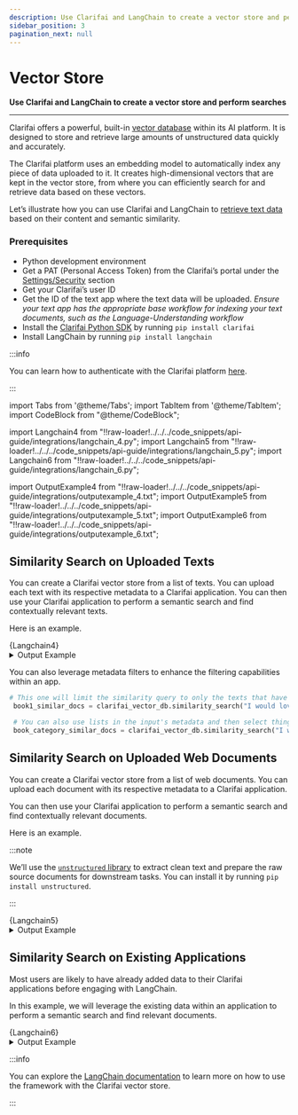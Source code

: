 ```yaml
---
description: Use Clarifai and LangChain to create a vector store and perform searches
sidebar_position: 3
pagination_next: null
---
```


# Vector Store

**Use Clarifai and LangChain to create a vector store and perform searches**
<hr />

Clarifai offers a powerful, built-in [vector database](https://www.clarifai.com/blog/using-clarifais-native-vector-database) within its AI platform. It is designed to store and retrieve large amounts of unstructured data quickly and accurately. 

The Clarifai platform uses an embedding model to automatically index any piece of data uploaded to it. It creates high-dimensional vectors that are kept in the vector store, from where you can efficiently search for and retrieve data based on these vectors.

Let’s illustrate how you can use Clarifai and LangChain to [retrieve text data](https://docs.clarifai.com/portal-guide/psearch/text-search) based on their content and semantic similarity.

### Prerequisites

- Python development environment
- Get a PAT (Personal Access Token) from the Clarifai’s portal under the [Settings/Security](https://clarifai.com/settings/security) section
- Get your Clarifai’s user ID
- Get the ID of the text app where the text data will be uploaded. _Ensure your text app has the appropriate base workflow for indexing your text documents, such as the Language-Understanding workflow_
- Install the [Clarifai Python SDK](https://docs.clarifai.com/python-sdk/sdk-overview) by running `pip install clarifai`
- Install LangChain by running `pip install langchain`

:::info

You can learn how to authenticate with the Clarifai platform [here](https://docs.clarifai.com/clarifai-basics/authentication/personal-access-tokens).

:::
  
import Tabs from '@theme/Tabs';
import TabItem from '@theme/TabItem';
import CodeBlock from "@theme/CodeBlock";

import Langchain4 from "!!raw-loader!../../../code_snippets/api-guide/integrations/langchain_4.py";
import Langchain5 from "!!raw-loader!../../../code_snippets/api-guide/integrations/langchain_5.py";
import Langchain6 from "!!raw-loader!../../../code_snippets/api-guide/integrations/langchain_6.py";

import OutputExample4 from "!!raw-loader!../../../code_snippets/api-guide/integrations/outputexample_4.txt";
import OutputExample5 from "!!raw-loader!../../../code_snippets/api-guide/integrations/outputexample_5.txt";
import OutputExample6 from "!!raw-loader!../../../code_snippets/api-guide/integrations/outputexample_6.txt";

## Similarity Search on Uploaded Texts

You can create a Clarifai vector store from a list of texts. You can upload each text with its respective metadata to a Clarifai application.
You can then use your Clarifai application to perform a semantic search and find contextually relevant texts.

Here is an example.

<Tabs>
<TabItem value="python" label="Python">
    <CodeBlock className="language-python">{Langchain4}</CodeBlock>
</TabItem>

</Tabs>

<details>
  <summary>Output Example</summary>
    <CodeBlock className="language-text">{OutputExample4}</CodeBlock>
</details>

You can also leverage metadata filters to enhance the filtering capabilities within an app.

```python
# This one will limit the similarity query to only the texts that have key of "source" matching value of "book 1"
 book1_similar_docs = clarifai_vector_db.similarity_search("I would love to see you", filter={"source": "book 1"})

 # You can also use lists in the input's metadata and then select things that match an item in the list. This is useful for categories like below:
 book_category_similar_docs = clarifai_vector_db.similarity_search("I would love to see you", filter={"category": ["books"]})
```

## Similarity Search on Uploaded Web Documents

You can create a Clarifai vector store from a list of web documents. You can upload each document with its respective metadata to a Clarifai application.

You can then use your Clarifai application to perform a semantic search and find contextually relevant documents.

Here is an example.

:::note

We’ll use the [`unstructured` library](https://python.langchain.com/docs/integrations/providers/unstructured) to extract clean text and prepare the raw source documents for downstream tasks. You can install it by running `pip install unstructured`.

:::

<Tabs>
<TabItem value="python" label="Python">
    <CodeBlock className="language-python">{Langchain5}</CodeBlock>
</TabItem>

</Tabs>

<details>
  <summary>Output Example</summary>
    <CodeBlock className="language-text">{OutputExample5}</CodeBlock>
</details>

## Similarity Search on Existing Applications

Most users are likely to have already added data to their Clarifai applications before engaging with LangChain.

In this example, we will leverage the existing data within an application to perform a semantic search and find relevant documents.
 
<Tabs>
<TabItem value="python" label="Python">
    <CodeBlock className="language-python">{Langchain6}</CodeBlock>
</TabItem>

</Tabs>

<details>
  <summary>Output Example</summary>
    <CodeBlock className="language-text">{OutputExample6}</CodeBlock>
</details>

:::info

You can explore the [LangChain documentation](https://api.python.langchain.com/en/latest/vectorstores/langchain.vectorstores.clarifai.Clarifai.html#langchain.vectorstores.clarifai.Clarifai) to learn more on how to use the framework with the Clarifai vector store.

:::